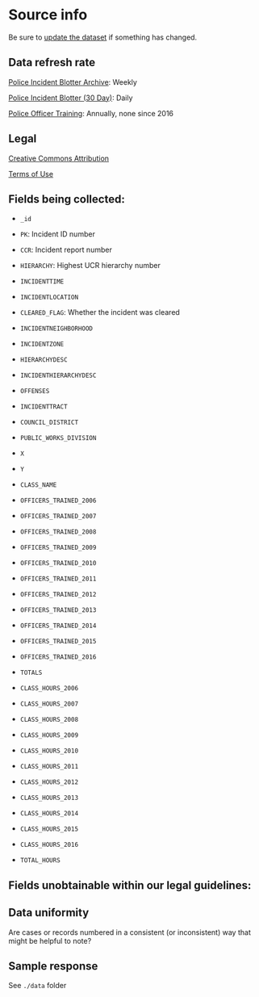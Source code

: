 # Source info

Be sure to [update the dataset](https://www.dolthub.com/repositories/pdap/datasets) if something has changed.

## Data refresh rate

[Police Incident Blotter Archive](https://data.wprdc.org/dataset/uniform-crime-reporting-data): Weekly

[Police Incident Blotter (30 Day)](https://data.wprdc.org/dataset/police-incident-blotter): Daily

[Police Officer Training](https://data.wprdc.org/dataset/officer-training): Annually, none since 2016

## Legal

[Creative Commons Attribution](http://www.opendefinition.org/licenses/cc-by)

[Terms of Use](https://www.wprdc.org/terms-of-use/)

## Fields being collected:

- `_id`
- `PK`: Incident ID number
- `CCR`: Incident report number
- `HIERARCHY`: Highest UCR hierarchy number
- `INCIDENTTIME`
- `INCIDENTLOCATION`
- `CLEARED_FLAG`: Whether the incident was cleared
- `INCIDENTNEIGHBORHOOD`
- `INCIDENTZONE`
- `HIERARCHYDESC`
- `INCIDENTHIERARCHYDESC`
- `OFFENSES`
- `INCIDENTTRACT`
- `COUNCIL_DISTRICT`
- `PUBLIC_WORKS_DIVISION`
- `X`
- `Y`

- `CLASS_NAME`
- `OFFICERS_TRAINED_2006`
- `OFFICERS_TRAINED_2007`
- `OFFICERS_TRAINED_2008`
- `OFFICERS_TRAINED_2009`
- `OFFICERS_TRAINED_2010`
- `OFFICERS_TRAINED_2011`
- `OFFICERS_TRAINED_2012`
- `OFFICERS_TRAINED_2013`
- `OFFICERS_TRAINED_2014`
- `OFFICERS_TRAINED_2015`
- `OFFICERS_TRAINED_2016`
- `TOTALS`
- `CLASS_HOURS_2006`
- `CLASS_HOURS_2007`
- `CLASS_HOURS_2008`
- `CLASS_HOURS_2009`
- `CLASS_HOURS_2010`
- `CLASS_HOURS_2011`
- `CLASS_HOURS_2012`
- `CLASS_HOURS_2013`
- `CLASS_HOURS_2014`
- `CLASS_HOURS_2015`
- `CLASS_HOURS_2016`
- `TOTAL_HOURS`

## Fields unobtainable within our legal guidelines:

## Data uniformity

Are cases or records numbered in a consistent (or inconsistent) way that might be helpful to note?

## Sample response

See `./data` folder
